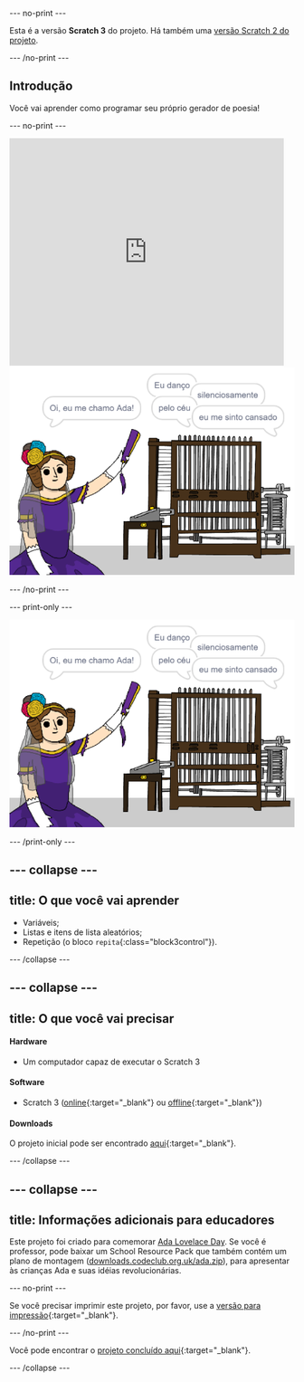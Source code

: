 --- no-print ---

Esta é a versão **Scratch 3** do projeto. Há também uma [versão Scratch 2 do projeto](https://projects.raspberrypi.org/pt-BR/projects/poetry-generator-scratch2).

--- /no-print ---

## Introdução

Você vai aprender como programar seu próprio gerador de poesia!

--- no-print ---

<div class="scratch-preview">
  <iframe allowtransparency="true" width="485" height="402" src="https://scratch.mit.edu/projects/embed/382938180/?autostart=false" frameborder="0" scrolling="no"></iframe>
  <img src="images/poetry-final.png">
</div>

--- /no-print ---

--- print-only ---

![game screenshot](images/poetry-final.png)

--- /print-only ---

--- collapse ---
---
title: O que você vai aprender
---

+ Variáveis;
+ Listas e itens de lista aleatórios;
+ Repetição (o bloco `repita`{:class="block3control"}).

--- /collapse ---

--- collapse ---
---
title: O que você vai precisar
---

#### Hardware

+ Um computador capaz de executar o Scratch 3

#### Software

+ Scratch 3 ([online](http://rpf.io/scratchon){:target="_blank"} ou [offline](http://rpf.io/scratchoff){:target="_blank"})

#### Downloads

O projeto inicial pode ser encontrado [aqui](http://rpf.io/p/pt-BR/poetry-generator-go){:target="_blank"}.

--- /collapse ---

--- collapse ---
---
title: Informações adicionais para educadores
---

Este projeto foi criado para comemorar [Ada Lovelace Day](https://findingada.com). Se você é professor, pode baixar um School Resource Pack que também contém um plano de montagem ([downloads.codeclub.org.uk/ada.zip](http://downloads.codeclub.org.uk/ada.zip)), para apresentar às crianças Ada e suas idéias revolucionárias.

--- no-print ---

Se você precisar imprimir este projeto, por favor, use a [versão para impressão](https://projects.raspberrypi.org/pt-BR/projects/poetry-generator/print){:target="_blank"}.

--- /no-print ---

Você pode encontrar o [projeto concluído aqui](http://rpf.io/p/pt-BR/poetry-generator-get){:target="_blank"}.

--- /collapse ---